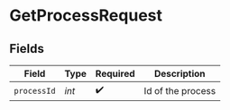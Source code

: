# GetProcessRequest


## Fields

| Field              | Type               | Required           | Description        |
| ------------------ | ------------------ | ------------------ | ------------------ |
| `processId`        | *int*              | :heavy_check_mark: | Id of the process  |